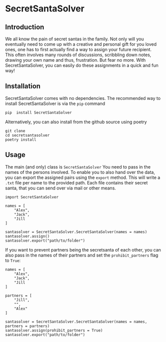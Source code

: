 # SecretSantaSolver

## Introduction

We all know the pain of secret santas in the family. Not only will you eventually need to come up with a creative and personal gift for you loved ones, one has to first actually find a way to assign your future recipient. This often involves many rounds of discussions, scribbling down notes, drawing your own name and thus, frustration. But fear no more. With SecretSantaSolver, you can easily do these assignments in a quick and fun way!

## Installation

SecretSantaSolver comes with no dependencies. The recommended way to install SecretSantaSolver is via the `pip` command

```
pip  install SecretSantaSolver
```

Alternatively, you can also install from the github source using poetry

```
git clone 
cd secretsantasolver
poetry install 
```

## Usage

The main (and only) class is `SecretSantaSolver`
You need to pass in the names of the persons involved. 
To enable you to also hand over the data, you can export the assigned pairs using the `export` method. This will write a `.txt` file per name to the provided path. Each file contains their secret santa, that you can send over via mail or other means.

```
import SecretSantaSolver 

names = [
    "Alex",
    "Jack",
    "Jill
]

santasolver = SecretSantaSolver.SecretSantaSolver(names = names)
santasolver.assign()
santasolver.export("path/to/folder")
```

If you want to prevent partners being the secretsanta of each other, you can also pass in the names of their partners and set the `prohibit_partners` flag to `True`:

```
names = [
    "Alex",
    "Jack",
    "Jill
]

partners = [
    "Jill",
    "",
    "Alex"
]

santasolver = SecretSantaSolver.SecretSantaSolver(names = names, partners = partners)
santasolver.assign(prohibit_partners = True)
santasolver.export("path/to/folder")
```